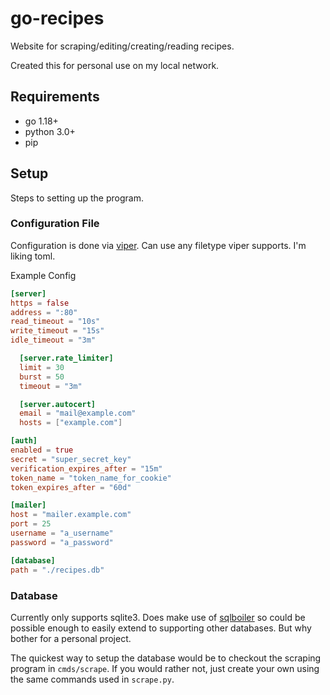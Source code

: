 # go-recipes

Website for scraping/editing/creating/reading recipes.

Created this for personal use on my local network.

## Requirements

- go 1.18+
- python 3.0+
- pip

## Setup

Steps to setting up the program.

### Configuration File

Configuration is done via [viper](https://github.com/spf13/viper). Can use any filetype viper supports. I'm liking toml.

Example Config

```toml
[server]
https = false
address = ":80"
read_timeout = "10s"
write_timeout = "15s"
idle_timeout = "3m"

  [server.rate_limiter]
  limit = 30
  burst = 50
  timeout = "3m"

  [server.autocert]
  email = "mail@example.com"
  hosts = ["example.com"]

[auth]
enabled = true
secret = "super_secret_key"
verification_expires_after = "15m"
token_name = "token_name_for_cookie"
token_expires_after = "60d"

[mailer]
host = "mailer.example.com"
port = 25
username = "a_username"
password = "a_password"

[database]
path = "./recipes.db"
```

### Database

Currently only supports sqlite3. Does make use of [sqlboiler](https://github.com/volatiletech/sqlboiler#sqlboiler) so could be possible enough to easily extend to supporting other databases. But why bother for a personal project.

The quickest way to setup the database would be to checkout the scraping program in `cmds/scrape`. If you would rather not, just create your own using the same commands used in `scrape.py`.
